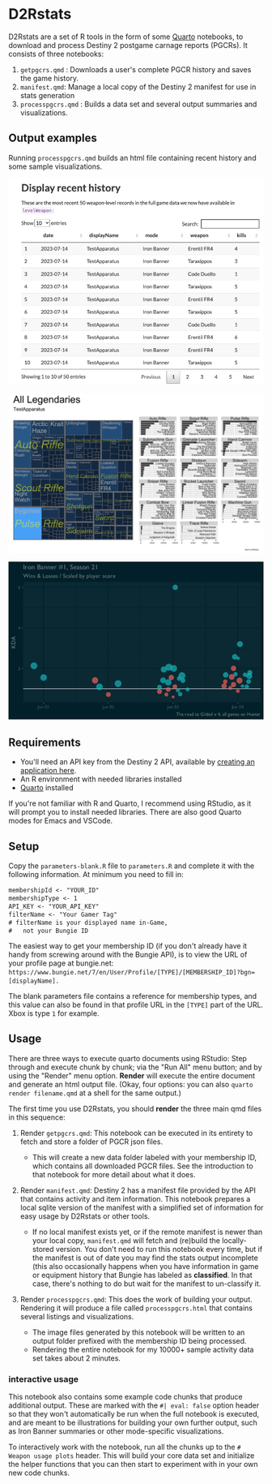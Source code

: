 # D2Rstats

D2Rstats are a set of R tools in the form of some [Quarto](https://quarto.org) notebooks, to download and process Destiny 2 postgame carnage reports (PGCRs). It consists of three notebooks:

1.  `getpgcrs.qmd` : Downloads a user's complete PGCR history and saves the game history.
2.  `manifest.qmd`: Manage a local copy of the Destiny 2 manifest for use in stats generation
3.  `processpgcrs.qmd` : Builds a data set and several output summaries and visualizations.

## Output examples

Running `processpgcrs.qmd` builds an html file containing recent history and some sample visualizations.

![Recent match history](images/D2Rstats-recent_matches.png)

![All legendary weapon usage](images/D2Rstats-all_legendaries.png)

![A more customized Iron Banner history example](images/D2Rstats-iron_banner_example.png)

## Requirements

-   You'll need an API key from the Destiny 2 API, available by [creating an application here](https://www.bungie.net/en/Application).
-   An R environment with needed libraries installed
-   [Quarto](https://quarto.org) installed

If you're not familiar with R and Quarto, I recommend using RStudio, as it will prompt you to install needed libraries. There are also good Quarto modes for Emacs and VSCode.

## Setup

Copy the `parameters-blank.R` file to `parameters.R` and complete it with the following information. At minimum you need to fill in:

```         
membershipId <- "YOUR_ID"
membershipType <- 1
API_KEY <- "YOUR_API_KEY"
filterName <- "Your Gamer Tag"
# filterName is your displayed name in-Game,
#   not your Bungie ID
```

The easiest way to get your membership ID (if you don't already have it handy from screwing around with the Bungie API), is to view the URL of your profile page at bungie.net: `https://www.bungie.net/7/en/User/Profile/[TYPE]/[MEMBERSHIP_ID]?bgn=[displayName].`

The blank parameters file contains a reference for membership types, and this value can also be found in that profile URL in the `[TYPE]` part of the URL. Xbox is type `1` for example.

## Usage

There are three ways to execute quarto documents using RStudio: Step through and execute chunk by chunk; via the "Run All" menu button; and by using the "Render" menu option. **Render** will execute the entire document and generate an html output file. (Okay, four options: you can also `quarto render filename.qmd` at a shell for the same output.)

The first time you use D2Rstats, you should **render** the three main qmd files in this sequence:

1.  Render `getpgcrs.qmd`: This notebook can be executed in its entirety to fetch and store a folder of PGCR json files.

    -   This will create a new data folder labeled with your membership ID, which contains all downloaded PGCR files. See the introduction to that notebook for more detail about what it does.

2.  Render `manifest.qmd`: Destiny 2 has a manifest file provided by the API that contains activity and item information. This notebook prepares a local sqlite version of the manifest with a simplified set of information for easy usage by D2Rstats or other tools.

    -   If no local manifest exists yet, or if the remote manifest is newer than your local copy, `manifest.qmd` will fetch and (re)build the locally-stored version. You don't need to run this notebook every time, but if the manifest is out of date you may find the stats output incomplete (this also occasionally happens when you have information in game or equipment history that Bungie has labeled as **classified**. In that case, there's nothing to do but wait for the manifest to un-classify it.

3.  Render `processpgcrs.qmd`: This does the work of building your output. Rendering it will produce a file called `processpgcrs.html` that contains several listings and visualizations. 
    - The image files generated by this notebook will be written to an output folder prefixed with the membership ID being processed. 
    - Rendering the entire notebook for my 10000+ sample activity data set takes about 2 minutes.


### interactive usage 

This notebook also contains some example code chunks that produce additional output. These are marked with the `#| eval: false` option header so that they won't automatically be run when the full notebook is executed, and are meant to be illustrations for building your own further output, such as Iron Banner summaries or other mode-specific visualizations. 

To interactively work with the notebook, run all the chunks up to the `# Weapon usage plots` header. This will build your core data set and initialize the helper functions that you can then start to experiment with in your own new code chunks. 

